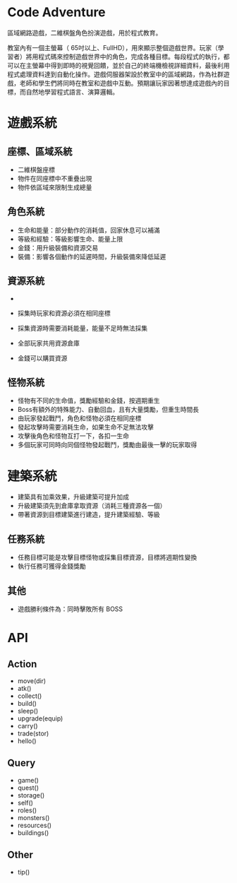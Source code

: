 # Code Adventure

區域網路遊戲，二維棋盤角色扮演遊戲，用於程式教育。

教室內有一個主螢幕（ 65吋以上、FullHD），用來顯示整個遊戲世界。玩家（學習者）將用程式碼來控制遊戲世界中的角色，完成各種目標。每段程式的執行，都可以在主螢幕中得到即時的視覺回饋，並於自己的終端機檢視詳細資料，最後利用程式處理資料達到自動化操作。遊戲伺服器架設於教室中的區域網路，作為社群遊戲，老師和學生們將同時在教室和遊戲中互動。預期讓玩家因著想達成遊戲內的目標，而自然地學習程式語言、演算邏輯。

# 遊戲系統

## 座標、區域系統

- 二維棋盤座標
- 物件在同座標中不重疊出現
- 物件依區域來限制生成總量

## 角色系統

- 生命和能量：部分動作的消耗值，回家休息可以補滿
- 等級和經驗：等級影響生命、能量上限
- 金錢：用升級裝備和資源交易
- 裝備：影響各個動作的延遲時間，升級裝備來降低延遲

## 資源系統
- 

- 採集時玩家和資源必須在相同座標
- 採集資源時需要消耗能量，能量不足時無法採集
- 全部玩家共用資源倉庫
- 金錢可以購買資源

## 怪物系統

- 怪物有不同的生命值，獎勵經驗和金錢，按週期重生
- Boss有額外的特殊能力、自動回血，且有大量獎勵，但重生時間長
- 由玩家發起戰鬥，角色和怪物必須在相同座標
- 發起攻擊時需要消耗生命，如果生命不足無法攻擊
- 攻擊後角色和怪物互打一下，各扣一生命
- 多個玩家可同時向同個怪物發起戰鬥，獎勵由最後一擊的玩家取得

# 建築系統

- 建築具有加乘效果，升級建築可提升加成
- 升級建築須先到倉庫拿取資源（消耗三種資源各一個）
- 帶著資源到目標建築進行建造，提升建築經驗、等級

## 任務系統

- 任務目標可能是攻擊目標怪物或採集目標資源，目標將週期性變換
- 執行任務可獲得金錢獎勵

## 其他

- 遊戲勝利條件為：同時擊敗所有 BOSS

# API

## Action
- move(dir)
- atk()
- collect()
- build()
- sleep()
- upgrade(equip)
- carry()
- trade(stor)
- hello()

## Query
- game()
- quest()
- storage()
- self()
- roles()
- monsters()
- resources()
- buildings()

## Other
- tip()